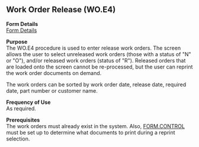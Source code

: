 ##  Work Order Release (WO.E4)

<PageHeader />

**Form Details**  
[ Form Details ](WO-E4-1/README.md)   

**Purpose**  
The WO.E4 procedure is used to enter release work orders. The screen allows
the user to select unreleased work orders (those with a status of "N" or "O"),
and/or released work orders (status of "R"). Released orders that are loaded
onto the screen cannot be re-processed, but the user can reprint the work
order documents on demand.  
  
The work orders can be sorted by work order date, release date, required date,
part number or customer name.

**Frequency of Use**  
As required.

**Prerequisites**  
The work orders must already exist in the system. Also, [ FORM.CONTROL ](../../../../rover/AP-OVERVIEW/AP-ENTRY/AP-E/CHECKS-E/AP-CONTROL/AP-CONTROL-2/FORM-CONTROL) must be set up to determine what documents to print during a reprint selection. 

<badge text= "Version 8.10.57" vertical="middle" />

<PageFooter />